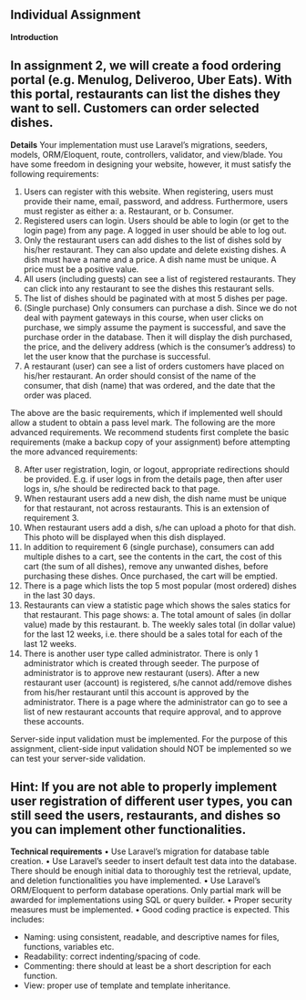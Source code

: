Individual Assignment
---
**Introduction**

In assignment 2, we will create a food ordering portal (e.g. Menulog, Deliveroo, Uber Eats). With this
portal, restaurants can list the dishes they want to sell. Customers can order selected dishes.
---
**Details**
Your implementation must use Laravel’s migrations, seeders, models, ORM/Eloquent, route,
controllers, validator, and view/blade. You have some freedom in designing your website, however, it
must satisfy the following requirements:
1. Users can register with this website. When registering, users must provide their name, email,
password, and address. Furthermore, users must register as either a:
a. Restaurant, or
b. Consumer.
2. Registered users can login. Users should be able to login (or get to the login page) from any
page. A logged in user should be able to log out.
3. Only the restaurant users can add dishes to the list of dishes sold by his/her restaurant. They
can also update and delete existing dishes. A dish must have a name and a price. A dish name
must be unique. A price must be a positive value.
4. All users (including guests) can see a list of registered restaurants. They can click into any
restaurant to see the dishes this restaurant sells.
5. The list of dishes should be paginated with at most 5 dishes per page.
6. (Single purchase) Only consumers can purchase a dish. Since we do not deal with payment
gateways in this course, when user clicks on purchase, we simply assume the payment is
successful, and save the purchase order in the database. Then it will display the dish
purchased, the price, and the delivery address (which is the consumer’s address) to let the user
know that the purchase is successful.
7. A restaurant (user) can see a list of orders customers have placed on his/her restaurant. An
order should consist of the name of the consumer, that dish (name) that was ordered, and the
date that the order was placed.

The above are the basic requirements, which if implemented well should allow a student to obtain a
pass level mark. The following are the more advanced requirements. We recommend students first
complete the basic requirements (make a backup copy of your assignment) before attempting the
more advanced requirements:

8. After user registration, login, or logout, appropriate redirections should be provided. E.g. if
user logs in from the details page, then after user logs in, s/he should be redirected back to that
page.
9. When restaurant users add a new dish, the dish name must be unique for that restaurant, not
across restaurants. This is an extension of requirement 3.
10. When restaurant users add a dish, s/he can upload a photo for that dish. This photo will be
displayed when this dish displayed.
11. In addition to requirement 6 (single purchase), consumers can add multiple dishes to a cart,
see the contents in the cart, the cost of this cart (the sum of all dishes), remove any unwanted
dishes, before purchasing these dishes. Once purchased, the cart will be emptied.
12. There is a page which lists the top 5 most popular (most ordered) dishes in the last 30 days.
13. Restaurants can view a statistic page which shows the sales statics for that restaurant. This
page shows:
a. The total amount of sales (in dollar value) made by this restaurant.
b. The weekly sales total (in dollar value) for the last 12 weeks, i.e. there should be a sales
total for each of the last 12 weeks.
14. There is another user type called administrator. There is only 1 administrator which is
created through seeder. The purpose of administrator is to approve new restaurant (users).
After a new restaurant user (account) is registered, s/he cannot add/remove dishes from
his/her restaurant until this account is approved by the administrator. There is a page where
the administrator can go to see a list of new restaurant accounts that require approval, and to
approve these accounts.

Server-side input validation must be implemented. For the purpose of this assignment, client-side
input validation should NOT be implemented so we can test your server-side validation.

Hint: If you are not able to properly implement user registration of different user types, you can still
seed the users, restaurants, and dishes so you can implement other functionalities.
---
**Technical requirements**
• Use Laravel’s migration for database table creation.
• Use Laravel’s seeder to insert default test data into the database. There should be enough
initial data to thoroughly test the retrieval, update, and deletion functionalities you have
implemented.
• Use Laravel’s ORM/Eloquent to perform database operations. Only partial mark will be
awarded for implementations using SQL or query builder.
• Proper security measures must be implemented.
• Good coding practice is expected. This includes:
- Naming: using consistent, readable, and descriptive names for files, functions, variables etc.
- Readability: correct indenting/spacing of code.
- Commenting: there should at least be a short description for each function.
- View: proper use of template and template inheritance.

